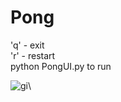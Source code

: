 # Pong
'q'  -   exit\
'r'  -   restart\
python PongUI.py to run

![gi](https://github.com/CrRaul/Pong/blob/master/gi.gif)\
